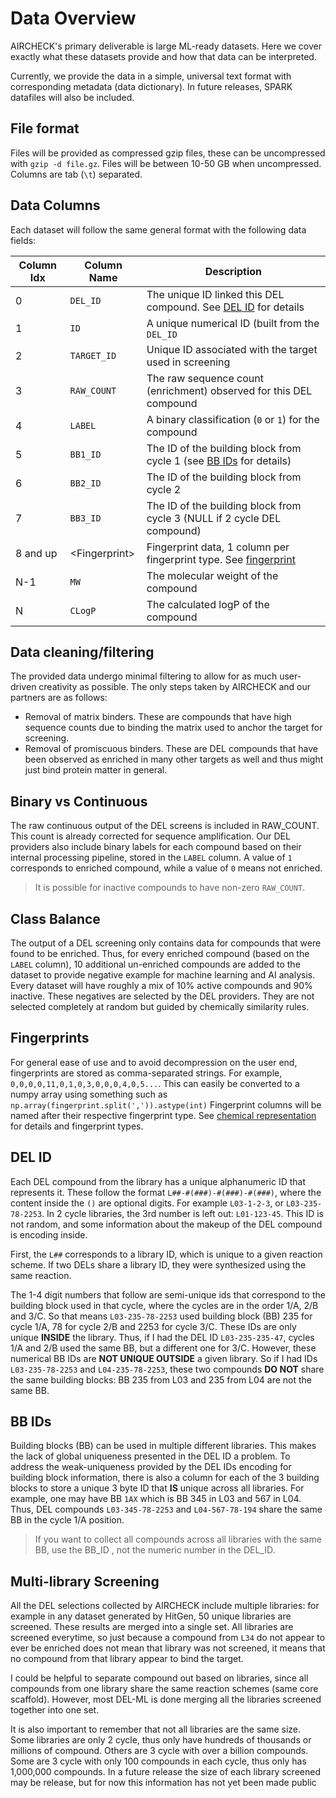 # Data Overview

AIRCHECK's primary deliverable is large ML-ready datasets. Here we cover exactly what these datasets provide and how that
data can be interpreted.

Currently, we provide the data in a simple, universal text format with corresponding metadata (data dictionary). In future releases, SPARK datafiles will also be included.

## File format
Files will be provided as compressed gzip files, these can be uncompressed with `gzip -d file.gz`. Files will be between 10-50 GB
when uncompressed. Columns are tab (`\t`) separated.

## Data Columns
Each dataset will follow the same general format with the following data fields:

| Column Idx | Column Name     | Description                                                                       |
|------------|-----------------|-----------------------------------------------------------------------------------|
| 0          | `DEL_ID`        | The unique ID linked this DEL compound. See [DEL ID](#del-id) for details         |
| 1          | `ID`            | A unique numerical ID (built from the `DEL_ID`                                    |
| 2          | `TARGET_ID`     | Unique ID associated with the target used in screening                            |
| 3          | `RAW_COUNT`     | The raw sequence count (enrichment) observed for this DEL compound                |
| 4          | `LABEL`         | A binary classification (`0` or `1`) for the compound                             |
| 5          | `BB1_ID`        | The ID of the building block from cycle 1 (see [BB IDs](#bb-ids) for details)     |
| 6          | `BB2_ID`        | The ID of the building block from cycle 2                                         |
| 7          | `BB3_ID`        | The ID of the building block from cycle 3 (NULL if 2 cycle DEL compound)          |
| 8 and up   | \<Fingerprint\> | Fingerprint data, 1 column per fingerprint type. See [fingerprint](#fingerprints) |
| N-1        | `MW`            | The molecular weight of the compound                                              |
| N          | `CLogP`         | The calculated logP of the compound                                               |

## Data cleaning/filtering
The provided data undergo minimal filtering to allow for as much user-driven creativity as possible. The only steps
taken by AIRCHECK and our partners are as follows:
- Removal of matrix binders. These are compounds that have high sequence counts due to binding the matrix used to anchor the target for screening.
- Removal of promiscuous binders. These are DEL compounds that have been observed as enriched in many other targets as well and thus might just bind protein matter in general.

## Binary vs Continuous
The raw continuous output of the DEL screens is included in RAW_COUNT. This count is already corrected for sequence amplification. 
Our DEL providers also include binary labels for each compound based on their internal processing pipeline, stored in the `LABEL` column. 
A value of `1` corresponds to enriched compound, while a value of `0` means not enriched.
> It is possible for inactive compounds to have non-zero `RAW_COUNT`.

## Class Balance
The output of a DEL screening only contains data for compounds that were found to be enriched. Thus, for every enriched compound (based on the `LABEL` column), 10 additional un-enriched compounds are added
to the dataset to provide negative example for machine learning and AI analysis. Every dataset will have roughly a mix of 10% active compounds and 90% inactive. These negatives are selected by the DEL providers. They are not selected completely at random but guided by chemically similarity rules.

## Fingerprints
For general ease of use and to avoid decompression on the user end, fingerprints are stored as comma-separated strings. For 
example, `0,0,0,0,11,0,1,0,3,0,0,0,4,0,5...`. This can easily be converted to a numpy array using something such as `np.array(fingerprint.split(',')).astype(int)` Fingerprint columns will be named after their respective fingerprint type. See
[chemical representation](Chemical-Representation.md) for details and fingerprint types. 

## DEL ID
Each DEL compound from the library has a unique alphanumeric ID that represents it. These follow the format `L##-#(###)-#(###)-#(###)`, where
the content inside the `()` are optional digits. For example `L03-1-2-3`, or `L03-235-78-2253`. In 2 cycle libraries, the 3rd number is left out: `L01-123-45`. This ID is not random, and some information about the makeup of the DEL compound is encoding inside. 

First, the `L##` corresponds to a library ID, which is unique to a given reaction scheme. If two DELs share a library ID, they were synthesized using the same reaction.

The 1-4 digit numbers that follow are semi-unique ids that correspond to the building block used in that cycle, where the cycles are in the order 1/A, 2/B and 3/C.
So that means `L03-235-78-2253` used building block (BB) 235 for cycle 1/A, 78 for cycle 2/B and 2253 for cycle 3/C. These IDs are only unique **INSIDE** the library. Thus, if I had the DEL ID
`L03-235-235-47`, cycles 1/A and 2/B used the same BB, but a different one for 3/C. However, these numerical BB IDs are **NOT UNIQUE OUTSIDE** a given library. So if I had IDs
`L03-235-78-2253` and `L04-235-78-2253`, these two compounds **DO NOT** share the same building blocks: BB 235 from L03 and 235 from L04 are not the same BB.

## BB IDs
Building blocks (BB) can be used in multiple different libraries. This makes the lack of global uniqueness presented in the DEL ID a problem.
To address the weak-uniqueness provided by the DEL IDs encoding for building block information, there is also a column for each of the 3 building blocks to store a unique
3 byte ID that **IS** unique across all libraries. For example, one may have BB `1AX` which is BB 345 in L03 and 567 in L04. Thus, DEL compounds
`L03-345-78-2253` and `L04-567-78-194` share the same BB in the cycle 1/A position. 
> If you want to collect all compounds across all libraries with the same BB, use the BB_ID , not the numeric number in the DEL_ID.
> 

## Multi-library Screening
All the DEL selections collected by AIRCHECK include multiple libraries: for example in any dataset generated by 
HitGen, 50 unique libraries are screened. These results are merged into a single set. All libraries are screened everytime,
so just because a compound from `L34` do not appear to ever be enriched does not mean that library was not screened, it 
means that no compound from that library appear to bind the target. 

I could be helpful to separate compound out based on libraries, since all compounds from one library share the same reaction schemes (same core scaffold).
However, most DEL-ML is done merging all the libraries screened together into one set.

It is also important to remember that not all libraries are the same size. Some libraries are only 2 cycle, thus only have hundreds of thousands or millions of compound. Others are 3 cycle with over a billion compounds.
Some are 3 cycle with only 100 compounds in each cycle, thus only has 1,000,000 compounds. In a future release the size of each library screened may be release, but for now this information has not 
yet been made public